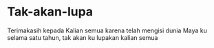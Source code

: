 # Tak-akan-lupa
Terimakasih kepada Kalian semua karena telah mengisi dunia Maya ku selama satu tahun, tak akan ku lupakan kalian semua
